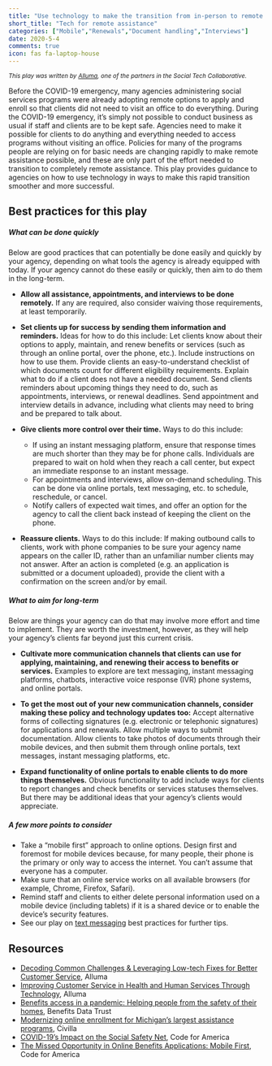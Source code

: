 ```yaml
---
title: "Use technology to make the transition from in-person to remote assistance easier"
short_title: "Tech for remote assistance"
categories: ["Mobile","Renewals","Document handling","Interviews"]
date: 2020-5-4
comments: true
icon: fas fa-laptop-house
---
```


<small><i>This play was written by [Alluma](alluma.org), one of the partners in the Social Tech Collaborative.</i></small>


Before the COVID-19 emergency, many agencies administering social services programs were already adopting remote options to apply and enroll so that clients did not need to visit an office to do everything. During the COVID-19 emergency, it’s simply not possible to conduct business as usual if staff and clients are to be kept safe. Agencies need to make it possible for clients to do anything and everything needed to access programs without visiting an office. Policies for many of the programs people are relying on for basic needs are changing rapidly to make remote assistance possible, and these are only part of the effort needed to transition to completely remote assistance. This play provides guidance to agencies on how to use technology in ways to make this rapid transition smoother and more successful.

## Best practices for this play
##### What can be done quickly

Below are good practices that can potentially be done easily and quickly by your agency, depending on what tools the agency is already equipped with today. If your agency cannot do these easily or quickly, then aim to do them in the long-term.

* **Allow all assistance, appointments, and interviews to be done remotely.** If any are required, also consider waiving those requirements, at least temporarily.


* **Set clients up for success by sending them information and reminders.** Ideas for how to do this include:
Let clients know about their options to apply, maintain, and renew benefits or services (such as through an online portal, over the phone, etc.). Include instructions on how to use them.
Provide clients an easy-to-understand checklist of which documents count for different eligibility requirements. Explain what to do if a client does not have a needed document.
Send clients reminders about upcoming things they need to do, such as appointments, interviews, or renewal deadlines.
Send appointment and interview details in advance, including what clients may need to bring and be prepared to talk about.

* **Give clients more control over their time.** Ways to do this include:
  - If using an instant messaging platform, ensure that response times are much shorter than they may be for phone calls. Individuals are prepared to wait on hold when they reach a call center, but expect an immediate response to an instant message.
  - For appointments and interviews, allow on-demand scheduling. This can be done via online portals, text messaging, etc. to schedule, reschedule, or cancel.
  - Notify callers of expected wait times, and offer an option for the agency to call the client back instead of keeping the client on the phone.

* **Reassure clients.** Ways to do this include:
If making outbound calls to clients, work with phone companies to be sure your agency name appears on the caller ID, rather than an unfamiliar number clients may not answer.
After an action is completed (e.g. an application is submitted or a document uploaded), provide the client with a confirmation on the screen and/or by email.

##### What to aim for long-term

Below are things your agency can do that may involve more effort and time to implement. They are worth the investment, however, as they will help your agency’s clients far beyond just this current crisis.

* **Cultivate more communication channels that clients can use for applying, maintaining, and renewing their access to benefits or services.** Examples to explore are text messaging, instant messaging platforms, chatbots, interactive voice response (IVR) phone systems, and online portals.

* **To get the most out of your new communication channels, consider making these policy and technology updates too:**
Accept alternative forms of collecting signatures (e.g. electronic or telephonic signatures) for applications and renewals.
Allow multiple ways to submit documentation. Allow clients to take photos of documents through their mobile devices, and then submit them through online portals, text messages, instant messaging platforms, etc.

* **Expand functionality of online portals to enable clients to do more things themselves.** Obvious functionality to add include ways for clients to report changes and check benefits or services statuses themselves. But there may be additional ideas that your agency’s clients would appreciate.

##### A few more points to consider
* Take a “mobile first” approach to online options. Design first and foremost for mobile devices because, for many people, their phone is the primary or only way to access the internet. You can’t assume that everyone has a computer.
* Make sure that an online service works on all available browsers (for example, Chrome, Firefox, Safari).
* Remind staff and clients to either delete personal information used on a mobile device (including tablets) if it is a shared device or to enable the device’s security features.
* See our play on [text messaging](../play-1) best practices for further tips.


## Resources

* [Decoding Common Challenges & Leveraging Low-tech Fixes for Better Customer Service](https://www.alluma.org/decoding-common-challenges-leveraging-low-tech-fixes-better-customer-service), Alluma
* [Improving Customer Service in Health and Human Services Through Technology](https://www.alluma.org/improving-customer-service-health-and-human-services-through-technology), Alluma
* [Benefits access in a pandemic: Helping people from the safety of their homes](https://bdtrust.org/benefits-access-in-a-pandemic-helping-people-from-the-safety-of-their-homes/), Benefits Data Trust
* [Modernizing online enrollment for Michigan’s largest assistance programs](https://www.civilla.com/modernizing-online-enrollment), Civilla
* [COVID-19’s Impact on the Social Safety Net](https://www.codeforamerica.org/news/covid-19s-impact-on-the-social-safety-net), Code for America
* [The Missed Opportunity in Online Benefits Applications: Mobile First](https://www.codeforamerica.org/news/the-missed-opportunity-in-online-benefits-applications-mobile-first), Code for America
